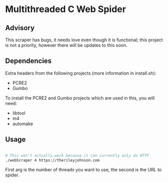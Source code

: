 # Multithreaded C Web Spider

## Advisory

This scraper has bugs, it needs love even though it is functional; this project is not a priority, however there will be updates to this soon.

## Dependencies

Extra headers from the following projects (more information in install.sh):

* PCRE2
* Gumbo

To install the PCRE2 and Gumbo projects which are used in this, you will need:

* libtool
* m4
* automake

## Usage

```bash

# This won't actually work because it can currently only do HTTP
./webScraper 4 https://therileyjohnson.com

```

First arg is the number of threads you want to use, the second is the URL to spider.